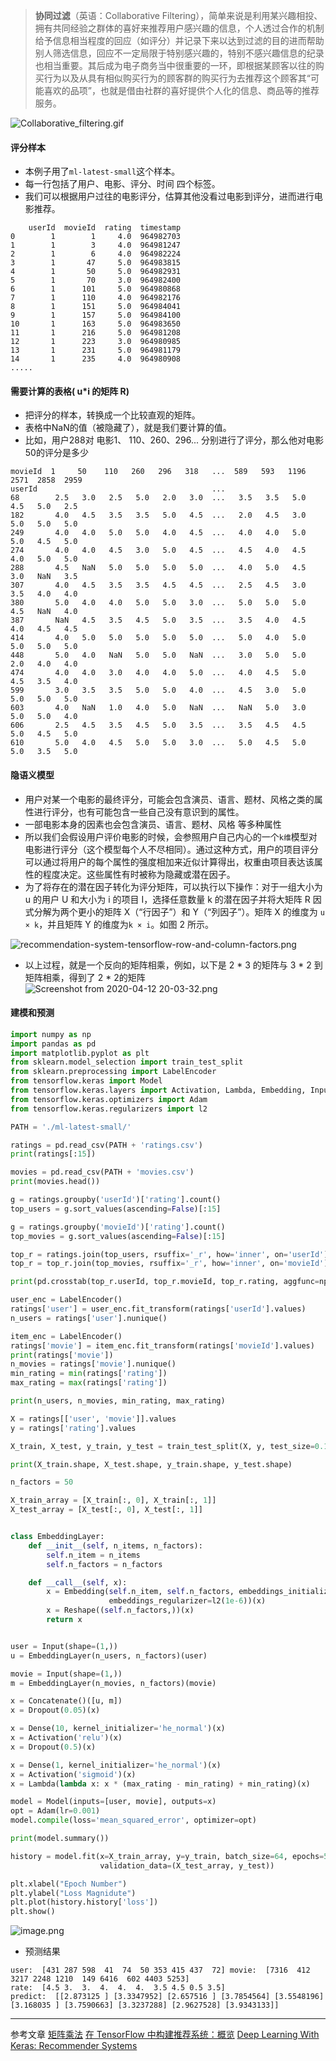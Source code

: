 >**协同过滤**（英语：Collaborative Filtering），简单来说是利用某兴趣相投、拥有共同经验之群体的喜好来推荐用户感兴趣的信息，个人透过合作的机制给予信息相当程度的回应（如评分）并记录下来以达到过滤的目的进而帮助别人筛选信息，回应不一定局限于特别感兴趣的，特别不感兴趣信息的纪录也相当重要。其后成为电子商务当中很重要的一环，即根据某顾客以往的购买行为以及从具有相似购买行为的顾客群的购买行为去推荐这个顾客其“可能喜欢的品项”，也就是借由社群的喜好提供个人化的信息、商品等的推荐服务。

![Collaborative_filtering.gif](https://upload-images.jianshu.io/upload_images/7505289-baa27e7ba1a76d29.gif?imageMogr2/auto-orient/strip)

#### 评分样本
- 本例子用了`ml-latest-small`这个样本。
- 每一行包括了用户、电影、评分、时间 四个标签。
- 我们可以根据用户过往的电影评分，估算其他没看过电影到评分，进而进行电影推荐。

``` shell script 
    userId  movieId  rating  timestamp
0        1        1     4.0  964982703
1        1        3     4.0  964981247
2        1        6     4.0  964982224
3        1       47     5.0  964983815
4        1       50     5.0  964982931
5        1       70     3.0  964982400
6        1      101     5.0  964980868
7        1      110     4.0  964982176
8        1      151     5.0  964984041
9        1      157     5.0  964984100
10       1      163     5.0  964983650
11       1      216     5.0  964981208
12       1      223     3.0  964980985
13       1      231     5.0  964981179
14       1      235     4.0  964980908
.....
```


#### 需要计算的表格( u*i 的矩阵 R)
- 把评分的样本，转换成一个比较直观的矩阵。
- 表格中NaN的值（被隐藏了），就是我们要计算的值。
- 比如，用户288对 电影1、 110、260、296... 分别进行了评分，那么他对电影50的评分是多少

``` shell script 
movieId  1     50    110   260   296   318   ...  589   593   1196  2571  2858  2959
userId                                       ...                                    
68        2.5   3.0   2.5   5.0   2.0   3.0  ...   3.5   3.5   5.0   4.5   5.0   2.5
182       4.0   4.5   3.5   3.5   5.0   4.5  ...   2.0   4.5   3.0   5.0   5.0   5.0
249       4.0   4.0   5.0   5.0   4.0   4.5  ...   4.0   4.0   5.0   5.0   4.5   5.0
274       4.0   4.0   4.5   3.0   5.0   4.5  ...   4.5   4.0   4.5   4.0   5.0   5.0
288       4.5   NaN   5.0   5.0   5.0   5.0  ...   4.0   5.0   4.5   3.0   NaN   3.5
307       4.0   4.5   3.5   3.5   4.5   4.5  ...   2.5   4.5   3.0   3.5   4.0   4.0
380       5.0   4.0   4.0   5.0   5.0   3.0  ...   5.0   5.0   5.0   4.5   NaN   4.0
387       NaN   4.5   3.5   4.5   5.0   3.5  ...   3.5   4.0   4.5   4.0   4.5   4.5
414       4.0   5.0   5.0   5.0   5.0   5.0  ...   5.0   4.0   5.0   5.0   5.0   5.0
448       5.0   4.0   NaN   5.0   5.0   NaN  ...   3.0   5.0   5.0   2.0   4.0   4.0
474       4.0   4.0   3.0   4.0   4.0   5.0  ...   4.0   4.5   5.0   4.5   3.5   4.0
599       3.0   3.5   3.5   5.0   5.0   4.0  ...   4.5   3.0   5.0   5.0   5.0   5.0
603       4.0   NaN   1.0   4.0   5.0   NaN  ...   NaN   5.0   3.0   5.0   5.0   4.0
606       2.5   4.5   3.5   4.5   5.0   3.5  ...   3.5   4.5   4.5   5.0   4.5   5.0
610       5.0   4.0   4.5   5.0   5.0   3.0  ...   5.0   4.5   5.0   5.0   3.5   5.0
```

#### 隐语义模型
- 用户对某一个电影的最终评分，可能会包含演员、语言、题材、风格之类的属性进行评分，也有可能包含一些自己没有意识到的属性。
- 一部电影本身的因素也会包含演员、语言、题材、风格 等多种属性
- 所以我们会假设用户评价电影的时候，会参照用户自己内心的一个`k维`模型对电影进行评分（这个模型每个人不尽相同）。通过这种方式，用户的项目评分可以通过将用户的每个属性的强度相加来近似计算得出，权重由项目表达该属性的程度决定。这些属性有时被称为隐藏或潜在因子。
- 为了将存在的潜在因子转化为评分矩阵，可以执行以下操作：对于一组大小为 u 的用户 U 和大小为 i 的项目 I，选择任意数量 k 的潜在因子并将大矩阵 R 因式分解为两个更小的矩阵 X（“行因子”）和 Y（“列因子”）。矩阵 X 的维度为 `u × k`，并且矩阵 Y 的维度为`k × i`。如图 2 所示。

![recommendation-system-tensorflow-row-and-column-factors.png](https://upload-images.jianshu.io/upload_images/7505289-60741e916a9c6163.png?imageMogr2/auto-orient/strip%7CimageView2/2/w/1240)

- 以上过程，就是一个反向的矩阵相乘，例如，以下是 2 * 3 的矩阵与 3 * 2 到矩阵相乘，得到了 2 * 2的矩阵
![Screenshot from 2020-04-12 20-03-32.png](https://upload-images.jianshu.io/upload_images/7505289-1bcdfff31d052728.png?imageMogr2/auto-orient/strip%7CimageView2/2/w/1240)

#### 建模和预测
``` python
import numpy as np
import pandas as pd
import matplotlib.pyplot as plt
from sklearn.model_selection import train_test_split
from sklearn.preprocessing import LabelEncoder
from tensorflow.keras import Model
from tensorflow.keras.layers import Activation, Lambda, Embedding, Input, Concatenate, Dense, Dropout, Reshape
from tensorflow.keras.optimizers import Adam
from tensorflow.keras.regularizers import l2

PATH = './ml-latest-small/'

ratings = pd.read_csv(PATH + 'ratings.csv')
print(ratings[:15])

movies = pd.read_csv(PATH + 'movies.csv')
print(movies.head())

g = ratings.groupby('userId')['rating'].count()
top_users = g.sort_values(ascending=False)[:15]

g = ratings.groupby('movieId')['rating'].count()
top_movies = g.sort_values(ascending=False)[:15]

top_r = ratings.join(top_users, rsuffix='_r', how='inner', on='userId')
top_r = top_r.join(top_movies, rsuffix='_r', how='inner', on='movieId')

print(pd.crosstab(top_r.userId, top_r.movieId, top_r.rating, aggfunc=np.sum))

user_enc = LabelEncoder()
ratings['user'] = user_enc.fit_transform(ratings['userId'].values)
n_users = ratings['user'].nunique()

item_enc = LabelEncoder()
ratings['movie'] = item_enc.fit_transform(ratings['movieId'].values)
print(ratings['movie'])
n_movies = ratings['movie'].nunique()
min_rating = min(ratings['rating'])
max_rating = max(ratings['rating'])

print(n_users, n_movies, min_rating, max_rating)

X = ratings[['user', 'movie']].values
y = ratings['rating'].values

X_train, X_test, y_train, y_test = train_test_split(X, y, test_size=0.1, random_state=42)

print(X_train.shape, X_test.shape, y_train.shape, y_test.shape)

n_factors = 50

X_train_array = [X_train[:, 0], X_train[:, 1]]
X_test_array = [X_test[:, 0], X_test[:, 1]]


class EmbeddingLayer:
    def __init__(self, n_items, n_factors):
        self.n_item = n_items
        self.n_factors = n_factors

    def __call__(self, x):
        x = Embedding(self.n_item, self.n_factors, embeddings_initializer='he_normal',
                      embeddings_regularizer=l2(1e-6))(x)
        x = Reshape((self.n_factors,))(x)
        return x


user = Input(shape=(1,))
u = EmbeddingLayer(n_users, n_factors)(user)

movie = Input(shape=(1,))
m = EmbeddingLayer(n_movies, n_factors)(movie)

x = Concatenate()([u, m])
x = Dropout(0.05)(x)

x = Dense(10, kernel_initializer='he_normal')(x)
x = Activation('relu')(x)
x = Dropout(0.5)(x)

x = Dense(1, kernel_initializer='he_normal')(x)
x = Activation('sigmoid')(x)
x = Lambda(lambda x: x * (max_rating - min_rating) + min_rating)(x)

model = Model(inputs=[user, movie], outputs=x)
opt = Adam(lr=0.001)
model.compile(loss='mean_squared_error', optimizer=opt)

print(model.summary())

history = model.fit(x=X_train_array, y=y_train, batch_size=64, epochs=5, verbose=1,
                    validation_data=(X_test_array, y_test))

plt.xlabel("Epoch Number")
plt.ylabel("Loss Magnidute")
plt.plot(history.history['loss'])
plt.show()
```
![image.png](https://upload-images.jianshu.io/upload_images/7505289-6cca57baeeac2734.png?imageMogr2/auto-orient/strip%7CimageView2/2/w/1240)


- 预测结果
``` shell script 
user:  [431 287 598  41  74  50 353 415 437  72] movie:  [7316  412 3217 2248 1210  149 6416  602 4403 5253]
rate:  [4.5 3.  3.  4.  4.  4.  3.5 4.5 0.5 3.5]
predict:  [[2.873125 ] [3.3347952] [2.657516 ] [3.7854564] [3.5548196] [3.168035 ] [3.7590663] [3.3237288] [2.9627528] [3.9343133]]
```

----
参考文章
[矩阵乘法](https://zh.wikipedia.org/wiki/%E7%9F%A9%E9%99%A3%E4%B9%98%E6%B3%95)
[在 TensorFlow 中构建推荐系统：概览](https://cloud.google.com/solutions/machine-learning/recommendation-system-tensorflow-overview)
[Deep Learning With Keras: Recommender Systems](https://www.johnwittenauer.net/deep-learning-with-keras-recommender-systems/)

